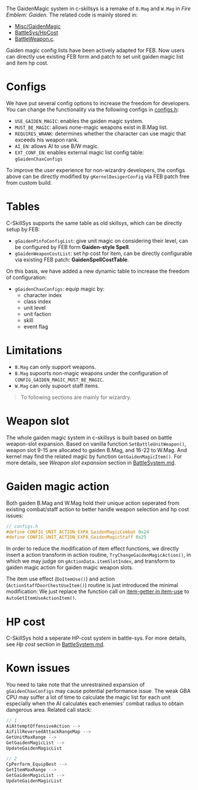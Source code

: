 The GaidenMagic system in c-skillsys is a remake of `B.Mag` and `W.Mag` in *Fire Emblem: Gaiden*. The related code is mainly stored in:

- [Misc/GaidenMagic](../Wizardry/Misc/GaidenMagic)
- [BattleSys/HpCost](../Wizardry/Core/BattleSys/HpCost)
- [BattleWeapon.c](../Wizardry/Core/BattleSys/Source/BattleWeapon.c).

Gaiden magic config lists have been actively adapted for FEB. Now users can directly use existing FEB form and patch to set unit gaiden magic list and item hp cost.

# Configs

We have put several config options to increase the freedom for developers. You can change the functionality via the following configs in [configs.h](../include/Configs/configs.h):

- `USE_GAIDEN_MAGIC`: enables the gaiden magic system.
- `MUST_BE_MAGIC`: allows none-magic weapons exist in B.Mag list.
- `REQUIRES_WRANK`: determines whether the character can use magic that exceeds his weapon rank.
- `AI_EN`: allows AI to use B/W magic.
- `EXT_CONF_EN`: enables external magic list config table: `gGaidenChaxConfigs`

To improve the user experience for non-wizardry developers, the configs above can be directly modified by `gKernelDesigerConfig` via FEB patch free from custom build.

# Tables

C-SkillSys supports the same table as old skillsys, which can be directly setup by FEB:

- `gGaidenPinfoConfigList`: give unit magic on considering their level, can be configured by FEB form **Gaiden-style Spell**.
- `gGaidenWeaponCostList`: set hp cost for item, can be directly configurable via existing FEB patch: **GaidenSpellCostTable**.

On this basis, we have added a new dynamic table to increase the freedom of configuration:

- `gGaidenChaxConfigs`: equip magic by:
	- character index
	- class index
	- unit level
	- unit faction
	- skill
	- event flag

# Limitations
- `B.Mag` can only support weapons.
- `B.Mag` supoorts non-magic weapons under the configuration of `CONFIG_GAIDEN_MAGIC_MUST_BE_MAGIC`.
- `W.Mag` can only supoort staff items.

> To following sections are mainly for wizardry.

# Weapon slot

The whole gaiden magic system in c-skillsys is built based on battle weapon-slot expansion. Based on vanilla function `SetBattleUnitWeapon()`, weapon slot 9-15 are allocated to gaiden B.Mag, and 16-22 to W.Mag. And kernel may find the related magic by function `GetGaidenMagicItem()`. For more details, see *Weapon slot expansion* section in [BattleSystem.md](./BattleSystem.md).

# Gaiden magic action

Both gaiden B.Mag and W.Mag hold their unique action seperated from existing combat/staff action to better handle weapon selection and hp cost issues:

```c
// configs.h
#define CONFIG_UNIT_ACTION_EXPA_GaidenMagicCombat 0x24
#define CONFIG_UNIT_ACTION_EXPA_GaidenMagicStaff 0x25
```

In order to reduce the modification of item effect functions, we directly insert a action transform in action routine, `TryChangeGaidenMagicAction()`, in which we may judge on `gActionData.itemSlotIndex`, and transform to gaiden magic action for gaiden magic weapon slots.

The item use effect (`DoItemUse()`) and action (`ActionStaffDoorChestUseItem()`) routine is just introduced the minimal modification: We just replace the function call on [item-getter in item-use](https://github.com/MokhaLeee/fireemblem8u/blob/master/src/bmitemuse.c#L296) to `AutoGetItemUseActionItem()`.

# HP cost

C-SkillSys hold a seperate HP-cost system in battle-sys. For more details, see *Hp cost* section in [BattleSystem.md](./BattleSystem.md).

# Kown issues

You need to take note that the unrestrained expansion of `gGaidenChaxConfigs` may cause potential performance issue. The weak GBA CPU may suffer a lot of time to calculate the magic list for each unit especially when the AI ​​calculates each enemies' combat radius to obtain dangerous area. Related call stack:

```c
// 1
AiAttemptOffensiveAction -->
AiFillReversedAttackRangeMap -->
GetUnitMaxRange -->
GetGaidenMagicList -->
UpdateGaidenMagicList

// 2
CpPerform_EquipBest -->
GetItemMaxRange -->
GetGaidenMagicList -->
UpdateGaidenMagicList
```

